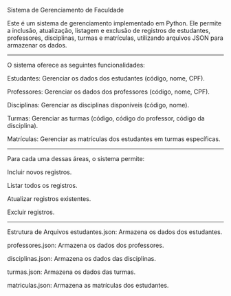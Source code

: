 Sistema de Gerenciamento de Faculdade


Este é um sistema de gerenciamento implementado em Python. Ele permite a inclusão, atualização, listagem e exclusão de registros de estudantes, professores, disciplinas, turmas e matrículas, utilizando arquivos JSON para armazenar os dados.

------------------------------------------------------------------------------------------------

O sistema oferece as seguintes funcionalidades:

Estudantes: Gerenciar os dados dos estudantes (código, nome, CPF).

Professores: Gerenciar os dados dos professores (código, nome, CPF).

Disciplinas: Gerenciar as disciplinas disponíveis (código, nome).

Turmas: Gerenciar as turmas (código, código do professor, código da disciplina).

Matrículas: Gerenciar as matrículas dos estudantes em turmas específicas.

-------------------------------------------------------------------------------------------------

Para cada uma dessas áreas, o sistema permite:

Incluir novos registros.

Listar todos os registros.

Atualizar registros existentes.

Excluir registros.

-------------------------------------------------------------------------------------------------

Estrutura de Arquivos
estudantes.json: Armazena os dados dos estudantes.

professores.json: Armazena os dados dos professores.

disciplinas.json: Armazena os dados das disciplinas.

turmas.json: Armazena os dados das turmas.

matriculas.json: Armazena as matrículas dos estudantes.
